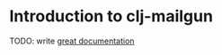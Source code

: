# Introduction to clj-mailgun

TODO: write [great documentation](http://jacobian.org/writing/what-to-write/)
